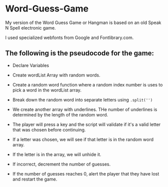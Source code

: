 # Word-Guess-Game

My version of the Word Guess Game or Hangman is based on an old Speak N Spell electronic game.

I used specialized webfonts from Google and Fontlibrary.com.

## The following is the pseudocode for the game:

* Declare Variables
* Create wordList Array with random words.
* Create a random word function where a random index number is uses to pick a word in the wordList array.
* Break down the random word into separate letters using `.split('')`
* We create another array with underlines. THe number of underlines is determined by the length of the random word.

* The player will press a key and the script will validate if it's a valid letter that was chosen before continuing.
* If a letter was chosen, we will see if that letter is in the random word array.
* If the letter is in the array, we will unhide it.
* If incorrect, decrement the number of guesses.
* If the number of guesses reaches 0, alert the player that they have lost and restart the game.
